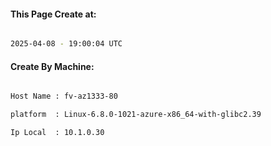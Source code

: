 
   
#### This Page Create at:

```bash

2025-04-08 - 19:00:04 UTC

```

#### Create By Machine:

```bash

Host Name : fv-az1333-80

platform  : Linux-6.8.0-1021-azure-x86_64-with-glibc2.39

Ip Local  : 10.1.0.30

```

